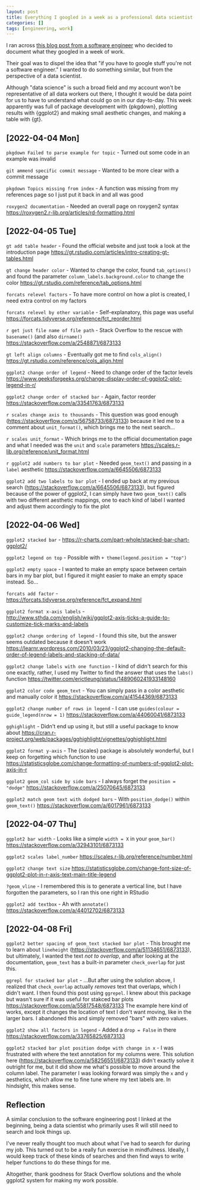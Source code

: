 ```yaml
---
layout: post
title: Everything I googled in a week as a professional data scientist
categories: []
tags: [engineering, work]
---
```


I ran across
[this blog post from a software
engineer](https://localghost.dev/blog/everything-i-googled-in-a-week-as-a-professional-software-engineer/)
who decided to document what they googled in a week of work.

Their goal was to dispel the idea that "if you have to google stuff you're not
a software engineer." I wanted to do something similar, but from the
perspective of a data scientist.

Although "data science" is such a broad field and my account won't be
representative of all data workers out there, I thought it would be data point
for us to have to understand what could go on in our day-to-day. This week
apparently was full of package development with {pkgdown}, plotting results
with {ggplot2} and making small aesthetic changes, and making a table with
{gt}.

## [2022-04-04 Mon]

`pkgdown Failed to parse example for topic` - Turned out some code in an
example was invalid

`git ammend specific commit message` - Wanted to be more clear with a commit
message

`pkgdown Topics missing from index` - A function was missing from my references
page so I just put it back in and all was good

`roxygen2 documentation` - Needed an overall page on roxygen2 syntax
https://roxygen2.r-lib.org/articles/rd-formatting.html


## [2022-04-05 Tue]

`gt add table header` - Found the official website and just took a look at
the introduction page
https://gt.rstudio.com/articles/intro-creating-gt-tables.html

`gt change header color` - Wanted to change the color, found `tab_options()`
and found the parameter `column_labels.background.color` to change the color
https://gt.rstudio.com/reference/tab_options.html

`forcats relevel factors` - To have more control on how a plot is created, I
need extra control on my factors

`forcats relevel by other variable` - Self-explanatory, this page was useful
https://forcats.tidyverse.org/reference/fct_reorder.html

`r get just file name of file path` - Stack Overflow to the rescue with
`basename()` (and also `dirname()` https://stackoverflow.com/a/2548871/6873133

`gt left align columns` - Eventually got me to find `cols_align()` https://gt.rstudio.com/reference/cols_align.html

`ggplot2 change order of legend` - Need to change order of the factor levels
https://www.geeksforgeeks.org/change-display-order-of-ggplot2-plot-legend-in-r/

`ggplot2 change order of stacked bar` - Again, factor reorder https://stackoverflow.com/a/33541763/6873133

`r scales change axis to thousands` - This question was good enough
(https://stackoverflow.com/q/56758733/6873133) because it led me to a comment
about `unit_format()`, which brings me to the next search...

`r scales unit_format` - Which brings me to the official documentation page
and what I needed was the `unit` and `scale` parameters
https://scales.r-lib.org/reference/unit_format.html

`r ggplot2 add numbers to bar plot` - Needed `geom_text()` and passing in a
`label` aesthetic https://stackoverflow.com/a/6645506/6873133

`ggplot2 add two labels to bar plot` - I ended up back at my previous search
(https://stackoverflow.com/a/6645506/6873133), but figured because of the power
of ggplot2, I can simply have two `geom_text()` calls with two different
aesthetic mappings, one to each kind of label I wanted and adjust them
accordingly to fix the plot


## [2022-04-06 Wed]

`ggplot2 stacked bar` -
https://r-charts.com/part-whole/stacked-bar-chart-ggplot2/

`ggplot2 legend on top` - Possible with `+ theme(legend.position = "top")`

`ggplot2 empty space` - I wanted to make an empty space between certain bars in
my bar plot, but I figured it might easier to make an empty space instead.
So...

`forcats add factor` - https://forcats.tidyverse.org/reference/fct_expand.html

`ggplot2 format x-axis labels` - http://www.sthda.com/english/wiki/ggplot2-axis-ticks-a-guide-to-customize-tick-marks-and-labels

`ggplot2 change ordering of legend` - I found this site, but the answer seems
outdated because it doesn't work
https://learnr.wordpress.com/2010/03/23/ggplot2-changing-the-default-order-of-legend-labels-and-stacking-of-data/

`ggplot2 change labels with one function` - I kind of didn't search for this
one exactly, rather, I used my Twitter to find the answer that uses the
`labs()` function https://twitter.com/erictleung/status/1489060241933148160

`ggplot2 color code geom_text` - You can simply pass in a color aesthetic and
manually color it https://stackoverflow.com/a/41544369/6873133

`ggplot2 change number of rows in legend` - I can use `guides(colour =
guide_legend(nrow = 1)` https://stackoverflow.com/a/44060041/6873133

`gghighlight` - Didn't end up using it, but still a useful package to know
about
https://cran.r-project.org/web/packages/gghighlight/vignettes/gghighlight.html

`ggplot2 format y-axis` - The {scales} package is absolutely wonderful, but I
keep on forgetting which function to use
https://statisticsglobe.com/change-formatting-of-numbers-of-ggplot2-plot-axis-in-r

`ggplot2 geom_col side by side bars` - I always forget the `position = "dodge"`
https://stackoverflow.com/a/25070645/6873133

`ggplot2 match geom text with dodged bars` - With `position_dodge()` within `geom_text()`
https://stackoverflow.com/a/6017961/6873133

## [2022-04-07 Thu]

`ggplot2 bar width` - Looks like a simple `width = X` in your `geom_bar()`
https://stackoverflow.com/a/32943101/6873133

`ggplot2 scales label_number` https://scales.r-lib.org/reference/number.html

`ggplot2 change text size`  https://statisticsglobe.com/change-font-size-of-ggplot2-plot-in-r-axis-text-main-title-legend

`?geom_vline` - I remembered this is to generate a vertical line, but I have
forgotten the parameters, so I ran this one right in RStudio

`ggplot2 add textbox` - Ah with `annotate()`
https://stackoverflow.com/a/44012702/6873133

## [2022-04-08 Fri]

`ggplot2 better spacing of geom_text stacked bar plot` - This brought me to
learn about `lineheight` (https://stackoverflow.com/a/51134651/6873133), but
ultimately, I wanted the text *not to overlap*, and after looking at the
documentation, `geom_text` has a built-in parameter `check_overlap` for just
this.

`ggrepl for stacked bar plot` - ...But after using the solution above, I
realized that `check_overlap` actually *removes* text that overlaps, which I
didn't want. I then found this post using `ggrepel`. I knew about this package
but wasn't sure if it was useful for stakced bar plots
https://stackoverflow.com/a/55817548/6873133 The example here kind of works,
except it changes the location of text I don't want moving, like in the larger
bars. I abandoned this and simply removed "bars" with zero values.

`ggplot2 show all factors in legend` - Added a `drop = False` in there
https://stackoverflow.com/a/33765825/6873133

`ggplot2 stacked bar plot position dodge with change in x` - I was frustrated
with where the text annotation for my columns were. This solution here
(https://stackoverflow.com/a/58256551/6873133) didn't exactly solve it outright
for me, but it did show me what's possible to move around the column label. The
parameter I was looking forward was simply the `x` and `y` aesthetics, which
allow me to fine tune where my text labels are. In hindsight, this makes sense.

## Reflection

A similar conclusion to the software engineering post I linked at the
beginning, being a data scientist who primarily uses R will still need to
search and look things up.

I've never really thought too much about what I've had to search for during my
job. This turned out to be a really fun exercise in mindfulness. Ideally, I
would keep track of these kinds of searches and then find ways to write helper
functions to do these things for me.

Altogether, thank goodness for Stack Overflow solutions and the whole ggplot2
system for making my work possible.
